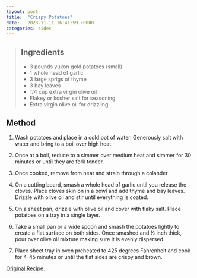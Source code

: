 ```yaml
---
layout: post
title:  "Crispy Potatoes"
date:   2023-11-11 16:41:59 +0000
categories: sides
---
```

> ## Ingredients
> 
> - 3 pounds yukon gold potatoes (small)
> - 1 whole head of garlic 
> - 3 large sprigs of thyme
> - 3 bay leaves
> - 1/4 cup extra virgin olive oil
> - Flakey or kosher salt for seasoning
> - Extra virgin olive oil for drizzling



## Method

1. Wash potatoes and place in a cold pot of water. Generously salt with water and bring to a boil over high heat.

2. Once at a boil, reduce to a simmer over medium heat and simmer for 30 minutes or until  they are fork tender.

3. Once cooked, remove from heat and strain through a colander

4. On a cutting board, smash a whole head of garlic until you release the cloves. Place cloves skin on in a bowl and add thyme and bay leaves. Drizzle with olive oil and stir until everything is coated.

5. On a sheet pan, drizzle with olive oil and cover with flaky salt. Place potatoes on a tray in a single layer.

6. Take a small pan or a wide spoon and smash the potatoes lightly to create a flat surface on both sides. Once smashed and ½ inch thick, pour over olive oil mixture making sure it is evenly dispersed. 

7. Place sheet tray in oven preheated to 425 degrees Fahrenheit and cook for 4-45 minutes or until the flat sides are crispy and brown.


[Original Recipe][original-recipe].

[original-recipe]: https://www.joshuaweissman.com/post/crispy-roasted-potatoes